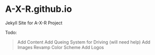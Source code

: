 # A-X-R.github.io
Jekyll Site for A-X-R Project

Todo:
> Add Content
> Add Queing System for Driving (will need help)
> Add Images
> Revamp Color Scheme
> Add Logos
